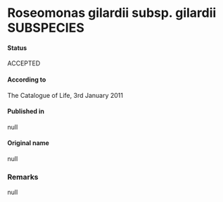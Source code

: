 # Roseomonas gilardii subsp. gilardii SUBSPECIES

#### Status
ACCEPTED

#### According to
The Catalogue of Life, 3rd January 2011

#### Published in
null

#### Original name
null

### Remarks
null